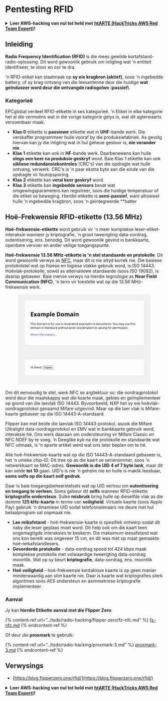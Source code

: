 # Pentesting RFID

<details>

<summary><strong>Leer AWS-hacking van nul tot held met</strong> <a href="https://training.hacktricks.xyz/courses/arte"><strong>htARTE (HackTricks AWS Red Team Expert)</strong></a><strong>!</strong></summary>

* Werk jy in 'n **cybersecurity-maatskappy**? Wil jy jou **maatskappy adverteer in HackTricks**? Of wil jy toegang hê tot die **nuutste weergawe van die PEASS of laai HackTricks af in PDF-formaat**? Kyk na die [**SUBSCRIPTION PLANS**](https://github.com/sponsors/carlospolop)!
* Ontdek [**The PEASS Family**](https://opensea.io/collection/the-peass-family), ons versameling eksklusiewe [**NFT's**](https://opensea.io/collection/the-peass-family)
* Kry die [**amptelike PEASS & HackTricks swag**](https://peass.creator-spring.com)
* **Sluit aan by die** [**💬**](https://emojipedia.org/speech-balloon/) [**Discord-groep**](https://discord.gg/hRep4RUj7f) of die [**telegram-groep**](https://t.me/peass) of **volg** my op **Twitter** 🐦[**@carlospolopm**](https://twitter.com/hacktricks_live)**.**
* **Deel jou hacktruuks deur PR's in te dien by die** [**hacktricks repo**](https://github.com/carlospolop/hacktricks) **en** [**hacktricks-cloud repo**](https://github.com/carlospolop/hacktricks-cloud).

</details>

## Inleiding

**Radio Frequency Identification (RFID)** is die mees gewilde kortafstand-radio-oplossing. Dit word gewoonlik gebruik om inligting wat 'n entiteit identifiseer, te stoor en oor te dra.

'n RFID-etiket kan staatmaak op **sy eie kragbron (aktief)**, soos 'n ingebedde battery, of sy krag ontvang van die leesantenne deur die huidige **wat geïnduseer word deur die ontvangde radiogolwe** (**passief**).

### Kategorieë

EPCglobal verdeel RFID-etikette in ses kategorieë. 'n Etiket in elke kategorie het al die vermoëns wat in die vorige kategorie gelys is, wat dit agterwaarts versoenbaar maak.

* **Klas 0** etikette is **passiewe** etikette wat in **UHF**-bande werk. Die verskaffer programmeer hulle vooraf by die produksiefabriek. As gevolg hiervan kan jy die inligting wat in hul geheue gestoor is, **nie verander nie**.
* **Klas 1** etikette kan ook in **HF**-bande werk. Daarbenewens kan hulle **slegs een keer na produksie geskryf** word. Baie Klas 1 etikette kan ook **sikliese redundansiekontroles** (CRC's) van die opdragte wat hulle ontvang, verwerk. CRC's is 'n paar ekstra byte aan die einde van die opdragte vir foutopsporing.
* **Klas 2** etikette kan **veral keer geskryf** word.
* **Klas 3** etikette kan **ingebedde sensors** bevat wat omgewingsparameters kan registreer, soos die huidige temperatuur of die etiket se beweging. Hierdie etikette is **semi-passief**, want alhoewel hulle 'n ingebedde kragbron, soos 'n geïntegreerde **batter
## Hoë-Frekwensie RFID-etikette (13.56 MHz)

**Hoë-frekwensie-etikette** word gebruik vir 'n meer komplekse leser-etiket-interaksie wanneer jy kriptografie, 'n groot tweerigting data-oordrag, outentisering, ens. benodig. Dit word gewoonlik gevind in bankkaarte, openbare vervoer en ander veilige toegangspunte.

**Hoë-frekwensie 13.56 MHz-etikette is 'n stel standaarde en protokolle**. Dit word gewoonlik verwys as [NFC](https://nfc-forum.org/what-is-nfc/about-the-technology/), maar dit is nie altyd korrek nie. Die basiese protokolstel wat op fisiese en logiese vlakke gebruik word, is ISO 14443. Hoëvlak-protokolle, sowel as alternatiewe standaarde (soos ISO 19092), is daarop gebaseer. Baie mense verwys na hierdie tegnologie as **Near Field Communication (NFC)**, 'n term vir toestelle wat op die 13.56 MHz-frekwensie werk.

<figure><img src="../.gitbook/assets/image (22).png" alt=""><figcaption></figcaption></figure>

Om dit eenvoudig te stel, werk NFC se argitektuur so: die oordragprotokol word deur die maatskappy wat die kaarte maak, gekies en geïmplementeer op grond van die laevlak ISO 14443. Byvoorbeeld, NXP het sy eie hoëvlak-oordragprotokol genaamd Mifare uitgevind. Maar op die laer vlak is Mifare-kaarte gebaseer op die ISO 14443-A-standaard.

Flipper kan met beide die laevlak ISO 14443-protokol, asook die Mifare Ultralight data-oordragprotokol en EMV wat in bankkaarte gebruik word, interaksie hê. Ons werk daaraan om ondersteuning vir Mifare Classic en NFC NDEF by te voeg. 'n Deeglike kyk na die protokolle en standaarde wat NFC uitmaak, is 'n aparte artikel werd wat ons later beplan om te hê.

Alle hoë-frekwensie-kaarte wat op die ISO 14443-A-standaard gebaseer is, het 'n unieke chip-ID. Dit tree op as die kaart se serienommer, soos 'n netwerkkaart se MAC-adres. **Gewoonlik is die UID 4 of 7 byte lank**, maar dit kan selde **tot 10** gaan. UID's is nie 'n geheim nie en hulle is maklik leesbaar, **soms selfs op die kaart self gedruk**.

Daar is baie toegangsbeheerstelsels wat op UID vertrou om **outentisering en toegang te verleen**. Soms gebeur dit **selfs** wanneer RFID-etikette **kriptografie ondersteun**. Sulke **misbruik** bring hulle op dieselfde vlak as die domme **125 kHz-kaarte** in terme van **veiligheid**. Virtuele kaarte (soos Apple Pay) gebruik 'n dinamiese UID sodat telefooneienaars nie deure met hul betaalprogram sal oopmaak nie.

* **Lae reikafstand** - hoë-frekwensie-kaarte is spesifiek ontwerp sodat dit naby die leser geplaas moet word. Dit help ook om die kaart teen ongemagtigde interaksies te beskerm. Die maksimum leesafstand wat ons kon bereik was ongeveer 15 cm, en dit was met op maat gemaakte hoë-reikafstandlesers.
* **Gevorderde protokolle** - data-oordrag spoed tot 424 kbps maak komplekse protokolle met volwaardige tweerigting data-oordrag moontlik. Wat op sy beurt **kriptografie**, data-oordrag, ens. moontlik maak.
* **Hoë veiligheid** - hoë-frekwensie kontaklose kaarte is op geen manier minderwaardig aan slim kaarte nie. Daar is kaarte wat kriptografies sterk algoritmes soos AES ondersteun en asimmetriese kriptografie implementeer.

### Aanval

Jy kan **hierdie Etikette aanval met die Flipper Zero**:

{% content-ref url="../todo/radio-hacking/flipper-zero/fz-nfc.md" %}
[fz-nfc.md](../todo/radio-hacking/flipper-zero/fz-nfc.md)
{% endcontent-ref %}

Of deur die **proxmark** te gebruik:

{% content-ref url="../todo/radio-hacking/proxmark-3.md" %}
[proxmark-3.md](../todo/radio-hacking/proxmark-3.md)
{% endcontent-ref %}

## Verwysings

* [https://blog.flipperzero.one/rfid/](https://blog.flipperzero.one/rfid/)

<details>

<summary><strong>Leer AWS-hacking van nul tot held met</strong> <a href="https://training.hacktricks.xyz/courses/arte"><strong>htARTE (HackTricks AWS Red Team Expert)</strong></a><strong>!</strong></summary>

* Werk jy in 'n **cybersekuriteitsmaatskappy**? Wil jy jou **maatskappy adverteer in HackTricks**? of wil jy toegang hê tot die **nuutste weergawe van die PEASS of HackTricks aflaai in PDF**? Kyk na die [**SUBSKRIPSIEPLANNE**](https://github.com/sponsors/carlospolop)!
* Ontdek [**The PEASS Family**](https://opensea.io/collection/the-peass-family), ons versameling eksklusiewe [**NFT's**](https://opensea.io/collection/the-peass-family)
* Kry die [**amptelike PEASS & HackTricks-uitrusting**](https://peass.creator-spring.com)
* **Sluit aan by die** [**💬**](https://emojipedia.org/speech-balloon/) [**Discord-groep**](https://discord.gg/hRep4RUj7f) of die [**telegram-groep**](https://t.me/peass) of **volg** my op **Twitter** 🐦[**@carlospolopm**](https://twitter.com/hacktricks_live)**.**
* **Deel jou haktruuks deur PR's in te dien by die** [**hacktricks-repo**](https://github.com/carlospolop/hacktricks) **en** [**hacktricks-cloud-repo**](https://github.com/carlospolop/hacktricks-cloud).

</details>
